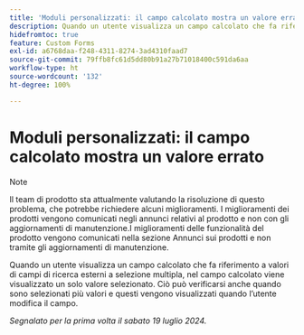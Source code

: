 ```yaml
---
title: 'Moduli personalizzati: il campo calcolato mostra un valore errato'
description: Quando un utente visualizza un campo calcolato che fa riferimento a valori di campi di ricerca esterni a selezione multipla, nel campo calcolato viene visualizzato un solo valore selezionato. Ciò può verificarsi anche quando sono selezionati più valori e questi vengono visualizzati quando l’utente modifica il campo.
hidefromtoc: true
feature: Custom Forms
exl-id: a6768daa-f248-4311-8274-3ad4310faad7
source-git-commit: 79ffb8fc61d5dd80b91a27b71018400c591da6aa
workflow-type: ht
source-wordcount: '132'
ht-degree: 100%

---
```


# Moduli personalizzati: il campo calcolato mostra un valore errato

>[!NOTE]
>
>Il team di prodotto sta attualmente valutando la risoluzione di questo problema, che potrebbe richiedere alcuni miglioramenti. I miglioramenti dei prodotti vengono comunicati negli annunci relativi al prodotto e non con gli aggiornamenti di manutenzione.I miglioramenti delle funzionalità del prodotto vengono comunicati nella sezione Annunci sui prodotti e non tramite gli aggiornamenti di manutenzione.

Quando un utente visualizza un campo calcolato che fa riferimento a valori di campi di ricerca esterni a selezione multipla, nel campo calcolato viene visualizzato un solo valore selezionato. Ciò può verificarsi anche quando sono selezionati più valori e questi vengono visualizzati quando l’utente modifica il campo.

_Segnalato per la prima volta il sabato 19 luglio 2024._
